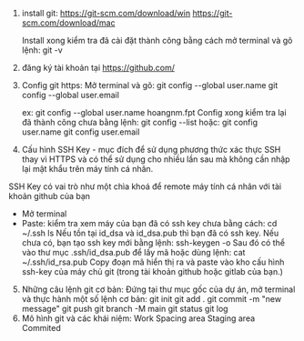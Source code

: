 1. install git:
   https://git-scm.com/download/win
   https://git-scm.com/download/mac

   Install xong kiểm tra đã cài đặt thành công bằng cách mở terminal và gõ lệnh:
   git -v

2. đăng ký tài khoản tại
   https://github.com/
3. Config git https:
   Mở terminal và gõ:
   git config --global user.name <username>
   git config --global user.email <mailaddress>

   ex: git config --global user.name hoangnm.fpt
   Config xong kiểm tra lại đã thành công chưa bằng lệnh:
   git config --list
   hoặc:
   git config user.name
   git config user.email

4. Cấu hình SSH Key - mục đích để sử dụng phương thức xác thực SSH thay vì HTTPS và có thể sử dụng cho nhiều lần sau mà không cần nhập lại mật khẩu trên máy tính cá nhân.

SSH Key có vai trò như một chìa khoá để remote máy tính cá nhân với tài khoản github của bạn

- Mở terminal
- Paste: kiểm tra xem máy của bạn đã có ssh key chưa bằng cách:
  cd ~/.ssh
  ls
  Nếu tồn tại id_dsa và id_dsa.pub thì bạn đã có ssh key.
  Nếu chưa có, bạn tạo ssh key mới bằng lệnh:
  ssh-keygen -o
  Sau đó có thể vào thư mục .ssh/id_dsa.pub để lấy mã hoặc dùng lệnh:
  cat ~/.ssh/id_rsa.pub
  Copy đoạn mã hiển thị ra và paste vào kho cấu hình ssh-key của máy chủ git (trong tài khoản github hoặc gitlab của bạn.)

5. Những câu lệnh git cơ bản:
   Đứng tại thư mục gốc của dự án, mở terminal và thực hành một số lệnh cơ bản:
   git init
   git add .
   git commit -m "new message"
   git push
   git branch -M main
   git status
   git log
6. Mô hình git và các khái niệm:
   Work Spacing area Staging area Commited
